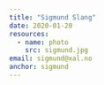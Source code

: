 ```yaml
---
title: "Sigmund Slang"
date: 2020-01-20
resources:
  - name: photo
    src: sigmund.jpg
email: sigmund@xal.no
anchor: sigmund
---
```

